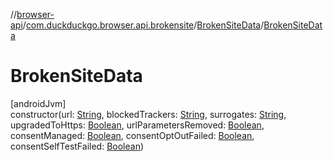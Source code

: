 //[browser-api](../../../index.md)/[com.duckduckgo.browser.api.brokensite](../index.md)/[BrokenSiteData](index.md)/[BrokenSiteData](-broken-site-data.md)

# BrokenSiteData

[androidJvm]\
constructor(url: [String](https://kotlinlang.org/api/latest/jvm/stdlib/kotlin/-string/index.html), blockedTrackers: [String](https://kotlinlang.org/api/latest/jvm/stdlib/kotlin/-string/index.html), surrogates: [String](https://kotlinlang.org/api/latest/jvm/stdlib/kotlin/-string/index.html), upgradedToHttps: [Boolean](https://kotlinlang.org/api/latest/jvm/stdlib/kotlin/-boolean/index.html), urlParametersRemoved: [Boolean](https://kotlinlang.org/api/latest/jvm/stdlib/kotlin/-boolean/index.html), consentManaged: [Boolean](https://kotlinlang.org/api/latest/jvm/stdlib/kotlin/-boolean/index.html), consentOptOutFailed: [Boolean](https://kotlinlang.org/api/latest/jvm/stdlib/kotlin/-boolean/index.html), consentSelfTestFailed: [Boolean](https://kotlinlang.org/api/latest/jvm/stdlib/kotlin/-boolean/index.html))
